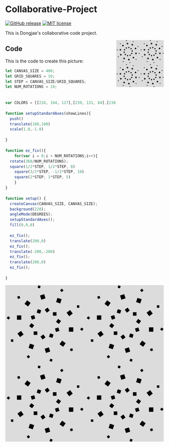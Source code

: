 # Collaborative-Project

[![GitHub release](https://img.shields.io/github/release/dongdongthedingdong/Collaborative-Project.svg)](https://GitHub.com/dongdongthedingdong/Collaborative-Projectt/releases/)
[![MIT license](https://img.shields.io/github/license/dongdongthedingdong/Collaborative-Project)](https://dongdongthedingdong.mit-license.org/)


This is Dongjae's collaborative code project.

<img src="scetch1.png" align="right" width="30%">

## Code

This is the code to create this picture:

``` js
let CANVAS_SIZE = 400;
let GRID_SQUARES = 10;
let STEP = CANVAS_SIZE/GRID_SQUARES;
let NUM_ROTATIONS = 10;


var COLORS = [[216, 164, 127],[239, 131, 84],[238, 75, 106],[223, 59, 87],[15, 113, 115], [13, 31, 45]]

function setupStandardAxes(showLines){
  push()
  translate(100,100)
  scale(1.0,-1.0)

}

function ez_fix(){
    for(var i = 0;i < NUM_ROTATIONS;i++){
  rotate(360/NUM_ROTATIONS);
  square(1/2*STEP, 1/2*STEP, 8)
    square(3/2*STEP, -1/2*STEP, 10)
    square(2*STEP, 1*STEP, 5)
    }
}

function setup() {
  createCanvas(CANVAS_SIZE, CANVAS_SIZE);
  background(220);
  angleMode(DEGREES);
  setupStandardAxes();
  fill(0,0,0)
  
  ez_fix();
  translate(200,0)
  ez_fix();
  translate(-200,-200)
  ez_fix();
  translate(200,0)
  ez_fix();
 
}
```

![link descripion](scetch1.png)
